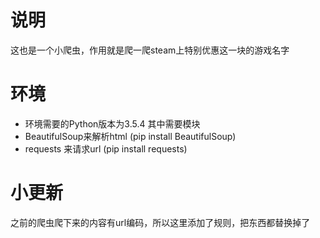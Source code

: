# 说明
这也是一个小爬虫，作用就是爬一爬steam上特别优惠这一块的游戏名字
# 环境
- 环境需要的Python版本为3.5.4
其中需要模块
- BeautifulSoup来解析html (pip install BeautifulSoup)
- requests 来请求url (pip install requests)

# 小更新
之前的爬虫爬下来的内容有url编码，所以这里添加了规则，把东西都替换掉了

